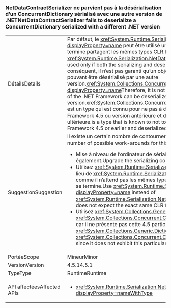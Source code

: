 ### <a name="netdatacontractserializer-fails-to-deserialize-a-concurrentdictionary-serialized-with-a-different-net-version"></a><span data-ttu-id="3ae5d-101">NetDataContractSerializer ne parvient pas à la désérialisation d’un ConcurrentDictionary sérialisé avec une autre version de .NET</span><span class="sxs-lookup"><span data-stu-id="3ae5d-101">NetDataContractSerializer fails to deserialize a ConcurrentDictionary serialized with a different .NET version</span></span>

|   |   |
|---|---|
|<span data-ttu-id="3ae5d-102">Détails</span><span class="sxs-lookup"><span data-stu-id="3ae5d-102">Details</span></span>|<span data-ttu-id="3ae5d-103">Par défaut, le <xref:System.Runtime.Serialization.NetDataContractSerializer?displayProperty=name> peut être utilisé uniquement si la sérialisation et désérialisation se termine partagent les mêmes types CLR.</span><span class="sxs-lookup"><span data-stu-id="3ae5d-103">By design, the <xref:System.Runtime.Serialization.NetDataContractSerializer?displayProperty=name> can be used only if both the serializing and deserializing ends share the same CLR types.</span></span> <span data-ttu-id="3ae5d-104">Par conséquent, il n’est pas garanti qu’un objet sérialisé avec une version du .NET Framework pouvant être désérialisé par une autre version.<xref:System.Collections.Concurrent.ConcurrentDictionary%602?displayProperty=name></span><span class="sxs-lookup"><span data-stu-id="3ae5d-104">Therefore, it is not guaranteed that an object serialized with one version of the .NET Framework can be deserialized by a different version.<xref:System.Collections.Concurrent.ConcurrentDictionary%602?displayProperty=name></span></span> <span data-ttu-id="3ae5d-105">est un type qui est connu pour ne pas à désérialiser correctement si sérialisé avec le .NET Framework 4.5 ou version antérieure et désérialisé avec le .NET Framework 4.5.1 ou version ultérieure.</span><span class="sxs-lookup"><span data-stu-id="3ae5d-105">is a type that is known to not to deserialize correctly if serialized with the .NET Framework 4.5 or earlier and deserialized with the .NET Framework 4.5.1 or later.</span></span>|
|<span data-ttu-id="3ae5d-106">Suggestion</span><span class="sxs-lookup"><span data-stu-id="3ae5d-106">Suggestion</span></span>|<span data-ttu-id="3ae5d-107">Il existe un certain nombre de contournement possible pour résoudre ce problème :</span><span class="sxs-lookup"><span data-stu-id="3ae5d-107">There are a number of possible work-arounds for this issue:</span></span><ul><li><span data-ttu-id="3ae5d-108">Mise à niveau de l’ordinateur de sérialisation pour utiliser .NET Framework 4.5.1, également.</span><span class="sxs-lookup"><span data-stu-id="3ae5d-108">Upgrade the serializing computer to use the .NET Framework 4.5.1, as well.</span></span></li><li><span data-ttu-id="3ae5d-109">Utilisez <xref:System.Runtime.Serialization.DataContractSerializer?displayProperty=name> au lieu de <xref:System.Runtime.Serialization.NetDataContractSerializer?displayProperty=name> comme il n’attend pas les mêmes types exacts de CLR à la sérialisation et de désérialisation se termine.</span><span class="sxs-lookup"><span data-stu-id="3ae5d-109">Use <xref:System.Runtime.Serialization.DataContractSerializer?displayProperty=name> instead of <xref:System.Runtime.Serialization.NetDataContractSerializer?displayProperty=name> as this does not expect the exact same CLR types at both serializing and deserializing ends.</span></span></li><li><span data-ttu-id="3ae5d-110">Utilisez <xref:System.Collections.Generic.Dictionary%602?displayProperty=name> au lieu de <xref:System.Collections.Concurrent.ConcurrentDictionary%602?displayProperty=name> , car il ne présente pas cette 4.5 particuliers -&gt;4.5.1 break.</span><span class="sxs-lookup"><span data-stu-id="3ae5d-110">Use <xref:System.Collections.Generic.Dictionary%602?displayProperty=name> instead of <xref:System.Collections.Concurrent.ConcurrentDictionary%602?displayProperty=name> since it does not exhibit this particular 4.5-&gt;4.5.1 break.</span></span></li></ul>|
|<span data-ttu-id="3ae5d-111">Portée</span><span class="sxs-lookup"><span data-stu-id="3ae5d-111">Scope</span></span>|<span data-ttu-id="3ae5d-112">Mineur</span><span class="sxs-lookup"><span data-stu-id="3ae5d-112">Minor</span></span>|
|<span data-ttu-id="3ae5d-113">Version</span><span class="sxs-lookup"><span data-stu-id="3ae5d-113">Version</span></span>|<span data-ttu-id="3ae5d-114">4.5.1</span><span class="sxs-lookup"><span data-stu-id="3ae5d-114">4.5.1</span></span>|
|<span data-ttu-id="3ae5d-115">Type</span><span class="sxs-lookup"><span data-stu-id="3ae5d-115">Type</span></span>|<span data-ttu-id="3ae5d-116">Runtime</span><span class="sxs-lookup"><span data-stu-id="3ae5d-116">Runtime</span></span>|
|<span data-ttu-id="3ae5d-117">API affectées</span><span class="sxs-lookup"><span data-stu-id="3ae5d-117">Affected APIs</span></span>|<ul><li><xref:System.Runtime.Serialization.NetDataContractSerializer.Deserialize(System.IO.Stream)?displayProperty=nameWithType></li></ul>|

